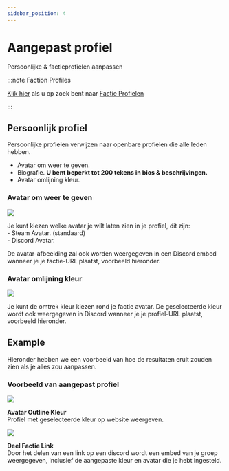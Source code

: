 ```yaml
---
sidebar_position: 4
---
```


# Aangepast profiel

Persoonlijke & factieprofielen aanpassen

:::note Faction Profiles

[Klik hier](/docs/stormworks/HRP/factions#faction-profiles) als u op zoek bent naar [Factie Profielen](/docs/stormworks/HRP/factions#faction-profiles)

:::


## Persoonlijk profiel

Persoonlijke profielen verwijzen naar openbare profielen die alle leden hebben.

- Avatar om weer te geven.
- Biografie. **U bent beperkt tot 200 tekens in bios & beschrijvingen.**
- Avatar omlijning kleur.

### Avatar om weer te geven

<div class="flex-vcenter mb-1">
    <img src="/img/customprofiles/profileavatardisplay.png"/>
    <p>
    Je kunt kiezen welke avatar je wilt laten zien in je profiel, dit zijn:<br/>
- Steam Avatar. (standaard)<br/>
- Discord Avatar.
    </p>
 </div>

De avatar-afbeelding zal ook worden weergegeven in een Discord embed wanneer je je factie-URL plaatst, voorbeeld hieronder.

### Avatar omlijning kleur

<div class="flex-vcenter mb-1">
  <img src="/img/customprofiles/editavatarcolour.png"/>
  <p>
  Je kunt de omtrek kleur kiezen rond je factie avatar.
  De geselecteerde kleur wordt ook weergegeven in Discord wanneer je je profiel-URL plaatst, voorbeeld hieronder.
  </p>
</div>

## Example

Hieronder hebben we een voorbeeld van hoe de resultaten eruit zouden zien als je alles zou aanpassen.

### Voorbeeld van aangepast profiel

<div class="flex-vcenter mb-1">
    <img src="/img/customprofiles/profilecolorwebsite.png"/>
    <p>
    <b>Avatar Outline Kleur</b><br/>
    Profiel met geselecteerde kleur op website weergeven.
    </p>
  </div>
    <div class="flex-vcenter mb-1">
    <img src="/img/customprofiles/profilediscordemebed.png"/>
    <p>
    <b>Deel Factie Link</b><br/>
    Door het delen van een link op een discord wordt een embed van je groep weergegeven, inclusief de aangepaste kleur en avatar die je hebt ingesteld.
    </p>
  </div>
